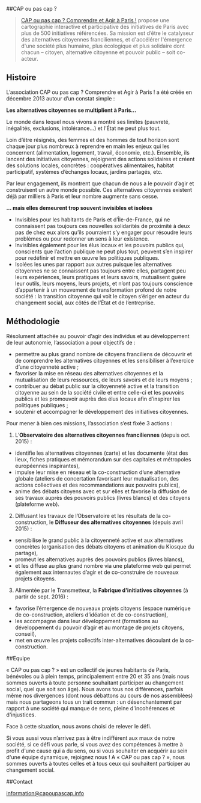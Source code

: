 <!--

---
title: Cap ou pas cap
description: Cartographie interactive et participative des initiatives de Paris.
image_url: https://github.com/multibao/contributions/blob/master/media/capoupascap.jpg?raw=true
---

-->


##CAP ou pas cap ?

> [CAP ou pas cap ? Comprendre et Agir à Paris !](https://capoupascap.paris/) propose une cartographie interactive et participative des initiatives de Paris avec plus de 500 initiatives référencées. Sa mission est d’être le catalyseur des alternatives citoyennes franciliennes, et d'accélérer l'émergence d'une société plus humaine, plus écologique et plus solidaire dont chacun – citoyen, alternative citoyenne et pouvoir public – soit co-acteur.

## Histoire

L’association CAP ou pas cap ? Comprendre et Agir à Paris ! a été créée en décembre 2013 autour d’un constat simple : 

**Les alternatives citoyennes se multiplient à Paris…**

Le monde dans lequel nous vivons a montré ses limites (pauvreté, inégalités, exclusions, intolérance…) et l’État ne peut plus tout.

Loin d’être résignés, des femmes et des hommes de tout horizon sont chaque jour plus nombreux à reprendre en main les enjeux qui les concernent (alimentation, logement, travail, économie, etc.). Ensemble, ils lancent des initiatives citoyennes, rejoignent des actions solidaires et créent des solutions locales, concrètes : coopératives alimentaires, habitat participatif, systèmes d’échanges locaux, jardins partagés, etc.

Par leur engagement, ils montrent que chacun de nous a le pouvoir d’agir et construisent un autre monde possible. Ces alternatives citoyennes existent déjà par milliers à Paris et leur nombre augmente sans cesse.

**… mais elles demeurent trop souvent invisibles et isolées**

* Invisibles pour les habitants de Paris et d’Île-de-France, qui ne connaissent pas toujours ces nouvelles solidarités de proximité à deux pas de chez eux alors qu’ils pourraient s’y engager pour résoudre leurs problèmes ou pour redonner un sens à leur existence.
* Invisibles également pour les élus locaux et les pouvoirs publics qui, conscients que l’action publique ne peut plus tout, peuvent s’en inspirer pour redéfinir et mettre en œuvre les politiques publiques.
* Isolées les unes par rapport aux autres puisque les alternatives citoyennes ne se connaissent pas toujours entre elles, partagent peu leurs expériences, leurs pratiques et leurs savoirs, mutualisent guère leur outils, leurs moyens, leurs projets, et n’ont pas toujours conscience d’appartenir à un mouvement de transformation profond de notre société : la transition citoyenne qui voit le citoyen s’ériger en acteur du changement social, aux côtés de l’État et de l’entreprise.

## Méthodologie

Résolument attachée au pouvoir d’agir des individus et au développement de leur autonomie, l’association a pour objectifs de :
* permettre au plus grand nombre de citoyens franciliens de découvrir et de comprendre les alternatives citoyennes et les sensibiliser à l’exercice d’une citoyenneté active ;
* favoriser la mise en réseau des alternatives citoyennes et la mutualisation de leurs ressources, de leurs savoirs et de leurs moyens ;
* contribuer au débat public sur la citoyenneté active et la transition citoyenne au sein de la société civile et entre celle-ci et les pouvoirs publics et les promouvoir auprès des élus locaux afin d’inspirer les politiques publiques ;
* soutenir et accompagner le développement des initiatives citoyennes.

Pour mener à bien ces missions, l’association s’est fixée 3 actions :
 
1) L’**Observatoire des alternatives citoyennes franciliennes** (depuis oct. 2015) :               
* identifie les alternatives citoyennes (carte) et les documente (état des lieux, fiches pratiques et mémorandum sur des capitales et métropoles européennes inspirantes),             
* impulse leur mise en réseau et la co-construction d’une alternative globale (ateliers de concertation favorisant leur mutualisation, des actions collectives et des recommandations aux pouvoirs publics),
* anime des débats citoyens avec et sur elles et favorise la diffusion de ses travaux auprès des pouvoirs publics (livres blancs) et des citoyens (plateforme web).
 
2) Diffusant les travaux de l’Observatoire et les résultats de la co-construction, le **Diffuseur des alternatives citoyennes** (depuis avril 2015) :    
* sensibilise le grand public à la citoyenneté active et aux alternatives concrètes (organisation des débats citoyens et animation du Kiosque du partage), 
* promeut les alternatives auprès des pouvoirs publics (livres blancs),      
* et les diffuse au plus grand nombre via une plateforme web qui permet également aux internautes d’agir et de co-construire de nouveaux projets citoyens.

3)  Alimentée par le Transmetteur, la **Fabrique d’initiatives citoyennes** (à partir de sept. 2016) :    
* favorise l’émergence de nouveaux projets citoyens (espace numérique de co-construction, ateliers d’idéation et de co-construction),
* les accompagne dans leur développement (formations au développement du pouvoir d’agir et au montage de projets citoyens, conseil),
* met en œuvre les projets collectifs inter-alternatives découlant de la co-construction.

##Equipe

« CAP ou pas cap ? » est un collectif de jeunes habitants de Paris, bénévoles ou à plein temps, principalement entre 20 et 35 ans (mais nous sommes ouverts à toute personne souhaitant participer au changement social, quel que soit son âge). Nous avons tous nos différences, parfois même nos divergences (dont nous débattons au cours de nos assemblées) mais nous partageons tous un trait commun : un désenchantement par rapport à une société qui manque de sens, pleine d'incohérences et d'injustices.

Face à cette situation, nous avons choisi de relever le défi.

Si vous aussi vous n’arrivez pas à être indifférent aux maux de notre société, si ce défi vous parle, si vous avez des compétences à mettre à profit d'une cause qui a du sens, ou si vous souhaiter en acquérir au sein d'une équipe dynamique, rejoignez nous ! A « CAP ou pas cap ? », nous sommes ouverts à toutes celles et à tous ceux qui souhaitent participer au changement social.

##Contact

[information@capoupascap.info](mailto:information@capoupascap.info) 
